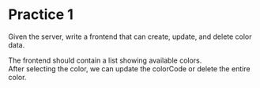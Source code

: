 # Practice 1

Given the server, write a frontend that can create, update, and delete color data.

The frontend should contain a list showing available colors.<br>
After selecting the color, we can update the colorCode or delete the entire color.
